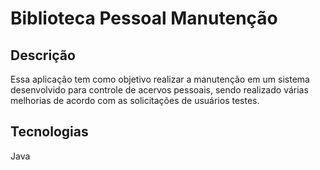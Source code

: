 # Biblioteca Pessoal Manutenção

## Descrição

Essa aplicação tem como objetivo realizar a manutenção em um sistema desenvolvido para controle de acervos pessoais, sendo realizado várias melhorias de acordo com as solicitações de usuários testes.

## Tecnologias
Java 
